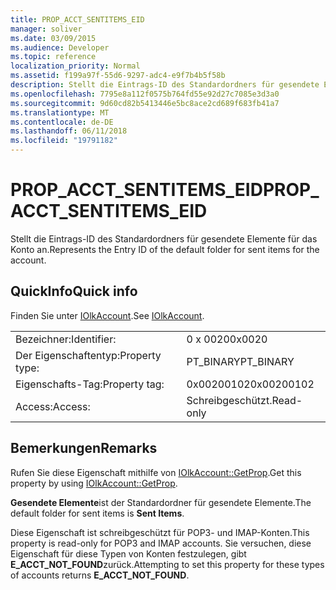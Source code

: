 ```yaml
---
title: PROP_ACCT_SENTITEMS_EID
manager: soliver
ms.date: 03/09/2015
ms.audience: Developer
ms.topic: reference
localization_priority: Normal
ms.assetid: f199a97f-55d6-9297-adc4-e9f7b4b5f58b
description: Stellt die Eintrags-ID des Standardordners für gesendete Elemente für das Konto an.
ms.openlocfilehash: 7795e8a112f0575b764fd55e92d27c7085e3d3a0
ms.sourcegitcommit: 9d60cd82b5413446e5bc8ace2cd689f683fb41a7
ms.translationtype: MT
ms.contentlocale: de-DE
ms.lasthandoff: 06/11/2018
ms.locfileid: "19791182"
---
```

# <a name="propacctsentitemseid"></a><span data-ttu-id="f5708-103">PROP_ACCT_SENTITEMS_EID</span><span class="sxs-lookup"><span data-stu-id="f5708-103">PROP_ACCT_SENTITEMS_EID</span></span>

<span data-ttu-id="f5708-104">Stellt die Eintrags-ID des Standardordners für gesendete Elemente für das Konto an.</span><span class="sxs-lookup"><span data-stu-id="f5708-104">Represents the Entry ID of the default folder for sent items for the account.</span></span> 
  
## <a name="quick-info"></a><span data-ttu-id="f5708-105">QuickInfo</span><span class="sxs-lookup"><span data-stu-id="f5708-105">Quick info</span></span>

<span data-ttu-id="f5708-106">Finden Sie unter [IOlkAccount](iolkaccount.md).</span><span class="sxs-lookup"><span data-stu-id="f5708-106">See [IOlkAccount](iolkaccount.md).</span></span>
  
|||
|:-----|:-----|
|<span data-ttu-id="f5708-107">Bezeichner:</span><span class="sxs-lookup"><span data-stu-id="f5708-107">Identifier:</span></span>  <br/> |<span data-ttu-id="f5708-108">0 x 0020</span><span class="sxs-lookup"><span data-stu-id="f5708-108">0x0020</span></span>  <br/> |
|<span data-ttu-id="f5708-109">Der Eigenschaftentyp:</span><span class="sxs-lookup"><span data-stu-id="f5708-109">Property type:</span></span>  <br/> |<span data-ttu-id="f5708-110">PT_BINARY</span><span class="sxs-lookup"><span data-stu-id="f5708-110">PT_BINARY</span></span>  <br/> |
|<span data-ttu-id="f5708-111">Eigenschafts-Tag:</span><span class="sxs-lookup"><span data-stu-id="f5708-111">Property tag:</span></span>  <br/> |<span data-ttu-id="f5708-112">0x00200102</span><span class="sxs-lookup"><span data-stu-id="f5708-112">0x00200102</span></span>  <br/> |
|<span data-ttu-id="f5708-113">Access:</span><span class="sxs-lookup"><span data-stu-id="f5708-113">Access:</span></span>  <br/> |<span data-ttu-id="f5708-114">Schreibgeschützt.</span><span class="sxs-lookup"><span data-stu-id="f5708-114">Read-only</span></span>  <br/> |
   
## <a name="remarks"></a><span data-ttu-id="f5708-115">Bemerkungen</span><span class="sxs-lookup"><span data-stu-id="f5708-115">Remarks</span></span>

<span data-ttu-id="f5708-116">Rufen Sie diese Eigenschaft mithilfe von [IOlkAccount::GetProp](iolkaccount-getprop.md).</span><span class="sxs-lookup"><span data-stu-id="f5708-116">Get this property by using [IOlkAccount::GetProp](iolkaccount-getprop.md).</span></span>
  
<span data-ttu-id="f5708-117">**Gesendete Elemente**ist der Standardordner für gesendete Elemente.</span><span class="sxs-lookup"><span data-stu-id="f5708-117">The default folder for sent items is **Sent Items**.</span></span>
  
<span data-ttu-id="f5708-118">Diese Eigenschaft ist schreibgeschützt für POP3- und IMAP-Konten.</span><span class="sxs-lookup"><span data-stu-id="f5708-118">This property is read-only for POP3 and IMAP accounts.</span></span> <span data-ttu-id="f5708-119">Sie versuchen, diese Eigenschaft für diese Typen von Konten festzulegen, gibt **E_ACCT_NOT_FOUND**zurück.</span><span class="sxs-lookup"><span data-stu-id="f5708-119">Attempting to set this property for these types of accounts returns **E_ACCT_NOT_FOUND**.</span></span> 
  

